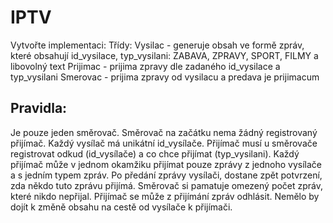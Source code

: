 # IPTV
Vytvořte implementaci:
Třídy:
Vysilac - generuje obsah ve formě zpráv, které obsahují id_vysilace, typ_vysilani: ZABAVA, ZPRAVY, SPORT, FILMY a libovolný text
Prijimac - prijima zpravy dle zadaného id_vysilace a typ_vysilani
Smerovac - prijima zpravy od vysilacu a predava je prijimacum

## Pravidla:
Je pouze jeden směrovač.
Směrovač na začátku nema žádný registrovaný přijímač.
Každý vysílač má unikátní id_vysílače.
Přijímač musí u směrovače registrovat odkud (id_vysílače) a co chce přijímat (typ_vysilani). 
Každý přijímač může v jednom okamžiku přijímat pouze zprávy z jednoho vysílače a s jedním typem zpráv.
Po předání zprávy vysílači, dostane zpět potvrzení, zda někdo tuto zprávu přijímá.
Směrovač si pamatuje omezený počet zpráv, které nikdo nepřijal.
Přijímač se může z přijímání zpráv odhlásit.
Nemělo by dojít k změně obsahu na cestě od vysílače k přijímači.
